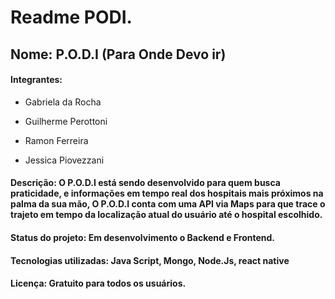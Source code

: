 # Readme PODI.

## Nome: P.O.D.I (Para Onde Devo ir)

#### Integrantes:

* Gabriela da Rocha

* Guilherme Perottoni

* Ramon Ferreira
 
* Jessica Piovezzani


#### Descrição: O P.O.D.I está sendo desenvolvido para quem busca praticidade, e informações em tempo real dos hospitais mais próximos na palma da sua mão, O P.O.D.I conta com uma API via Maps para que trace o trajeto em tempo da localização atual do usuário até o hospital escolhido.

#### Status do projeto: Em desenvolvimento o Backend e Frontend.

#### Tecnologias utilizadas: Java Script, Mongo, Node.Js, react native

#### Licença: Gratuito para todos os usuários.
